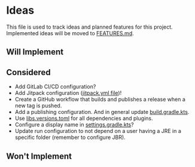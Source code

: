 # Ideas

This file is used to track ideas and planned features for this project. Implemented ideas will be moved to [FEATURES.md](./docs/FEATURES.md).

## Will Implement

## Considered

- Add GitLab CI/CD configuration?
- Add Jitpack configuration ([jitpack.yml file](./jitpack.yml))!
- Create a GitHub workflow that builds and publishes a release when a new tag is pushed.
- Add a publishing configuration. And in general update [build.gradle.kts](./app/build.gradle.kts).
- Use [libs.versions.toml](./gradle/libs.versions.toml) for all dependencies and plugins.
- Configure a display name in [settings.gradle.kts](./settings.gradle.kts)?
- Update run configuration to not depend on a user having a JRE in a specific folder (remember to configure JBR).

## Won't Implement
